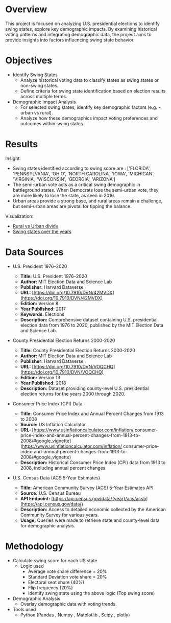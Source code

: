 # Overview
This project is focused on analyzing U.S. presidential elections to identify swing states, explore key demographic impacts. By examining historical voting patterns and integrating demographic data, the project aims to provide insights into factors influencing swing state behavior.

# Objectives

- Identify Swing States
  - Analyze historical voting data to classify states as swing states or non-swing states.
  - Define criteria for swing state identification based on election results across multiple terms.
- Demographic Impact Analysis
  - For selected swing states, identify key demographic factors (e.g. - urban vs rural).
  - Analyze how these demographics impact voting preferences and outcomes within swing states.

 
# Results 

Insight:
-  Swing states identified according to swing score are : ['FLORIDA', 'PENNSYLVANIA', 'OHIO', 'NORTH CAROLINA', 'IOWA', 'MICHIGAN', 'VIRGINIA', 'WISCONSIN', 'GEORGIA', 'ARIZONA']	
- The semi-urban vote acts as a critical swing demographic in battleground states. When Democrats lose the semi-urban vote, they are more likely to lose the state, as seen in 2016.
- Urban areas provide a strong base, and rural areas remain a challenge, but semi-urban areas are pivotal for tipping the balance.

Visualization:
- [Rural vs Urban divide](https://drive.google.com/open?id=11Ek34wMYJop7fVSabn00TSn5zb7x_oi0&usp=drive_fs)
- [Swing states over the years](https://drive.google.com/open?id=1LnQBNN1BYKch0-UcHW7MFUq-tAgd7PqW&usp=drive_fs)


# Data Sources

- U.S. President 1976–2020
	- **Title:** U.S. President 1976–2020
	- **Author:** MIT Election Data and Science Lab
	- **Publisher:** Harvard Dataverse
	- **URL:** [https://doi.org/10.7910/DVN/42MVDX](https://doi.org/10.7910/DVN/42MVDX)
	- **Edition:** Version 8
	- **Year Published:** 2017
	- **Keywords:** Elections
	- **Description:** Comprehensive dataset containing U.S. presidential election data from 1976 to 2020, published by the MIT Election Data 	and Science Lab.


- County Presidential Election Returns 2000-2020
	- **Title:** County Presidential Election Returns 2000-2020
	- **Author:** MIT Election Data and Science Lab
	- **Publisher:** Harvard Dataverse
	- **URL:** [https://doi.org/10.7910/DVN/VOQCHQ](https://doi.org/10.7910/DVN/VOQCHQ)
	- **Edition:** Version 13
	- **Year Published:** 2018
	- **Description:** Dataset providing county-level U.S. presidential election returns for the years 2000 through 2020.

- Consumer Price Index (CPI) Data
	- **Title:** Consumer Price Index and Annual Percent Changes from 1913 to 2008
	- **Source:** US Inflation Calculator
	- **URL:** [https://www.usinflationcalculator.com/inflation/	consumer-price-index-and-annual-percent-changes-from-1913-to-2008/#google_vignette](https://www.usinflationcalculator.com/inflation/	consumer-price-index-and-annual-percent-changes-from-1913-to-2008/#google_vignette)
	- **Description:** Historical Consumer Price Index (CPI) data from 1913 to 2008, including annual percent changes.

 - U.S. Census Data (ACS 5-Year Estimates)
	- **Title:** American Community Survey (ACS) 5-Year Estimates API
	- **Source:** U.S. Census Bureau
	- **API Endpoint:** [https://api.census.gov/data/{year}/acs/acs5](https://api.census.gov/data/)
	- **Description:** Access to detailed economic collected by the American Community Survey for 	various years.
	- **Usage:** Queries were made to retrieve state and county-level data for demographic analysis.

# Methodology

- Calculate swing score for each US state
	- Logic used
   		- Average vote share difference = 20%
   		- Standard Deviation vote share = 20%
   		- Electoral seat share (40%)
   		- Flip frequency (20%)
     	- Identify swing state using the above logic (Top swing score)  
- Demographic Analysis
  	- Overlay demographic data with voting trends.
- Tools used
	- Python (Pandas , Numpy , Matplotlib , Scipy , plotly)  

